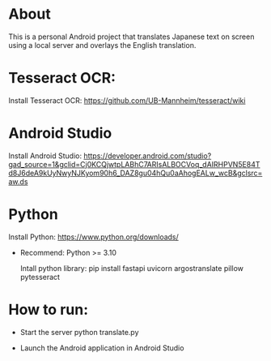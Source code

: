 # About

This is a personal Android project that translates Japanese text on screen using a local server and overlays the English translation.


# Tesseract OCR:

Install Tesseract OCR: https://github.com/UB-Mannheim/tesseract/wiki

# Android Studio

Install Android Studio: 
    https://developer.android.com/studio?gad_source=1&gclid=Cj0KCQjwtpLABhC7ARIsALBOCVoq_dAIRHPVN5E84Td8J6deA9kUyNwyNJKyom90h6_DAZ8gu04hQu0aAhogEALw_wcB&gclsrc=aw.ds

# Python
Install Python: https://www.python.org/downloads/
* Recommend: Python >= 3.10

    Intall python library:
        pip install fastapi uvicorn argostranslate pillow pytesseract

# How to run:
* Start the server
    python translate.py

* Launch the Android application in Android Studio

